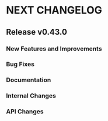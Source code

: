 # NEXT CHANGELOG

## Release v0.43.0

### New Features and Improvements

### Bug Fixes

### Documentation

### Internal Changes

### API Changes
